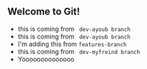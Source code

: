 ## Welcome to Git!


- this is coming from ` dev-ayoub branch`
- this is coming from ` dev-ayoub branch`
- I'm adding this from `features-branch`
- this is coming from ` dev-myfreind branch`
- Yoooooooooooooo
